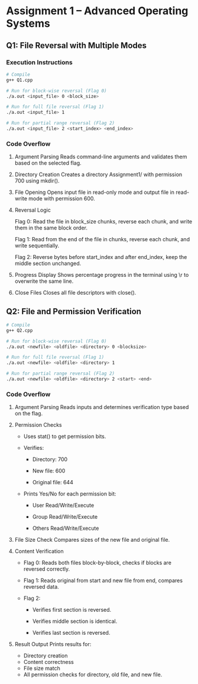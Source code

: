 # Assignment 1 – Advanced Operating Systems

## Q1: File Reversal with Multiple Modes

### Execution Instructions
``` bash 
# Compile
g++ Q1.cpp

# Run for block-wise reversal (Flag 0)
./a.out <input_file> 0 <block_size>

# Run for full file reversal (Flag 1)
./a.out <input_file> 1

# Run for partial range reversal (Flag 2)
./a.out <input_file> 2 <start_index> <end_index>
```

### Code Overflow

1.  Argument Parsing
    Reads command-line arguments and validates them based on the selected flag.

2.  Directory Creation
    Creates a directory Assignment1/ with permission 700 using mkdir().

3.  File Opening
    Opens input file in read-only mode and output file in read-write mode with permission 600.

4.  Reversal Logic

    Flag 0: Read the file in block_size chunks, reverse each chunk, and write them in the same block order.

    Flag 1: Read from the end of the file in chunks, reverse each chunk, and write sequentially.

    Flag 2: Reverse bytes before start_index and after end_index, keep the middle section unchanged.

5.  Progress Display
    Shows percentage progress in the terminal using \r to overwrite the same line.

6.  Close Files
    Closes all file descriptors with close().


## Q2: File and Permission Verification

``` bash 
# Compile
g++ Q2.cpp

# Run for block-wise reversal (Flag 0)
./a.out <newfile> <oldfile> <directory> 0 <blocksize>

# Run for full file reversal (Flag 1)
./a.out <newfile> <oldfile> <directory> 1

# Run for partial range reversal (Flag 2)
./a.out <newfile> <oldfile> <directory> 2 <start> <end>
```

### Code Overflow

1.  Argument Parsing
    Reads inputs and determines verification type based on the flag.

2.  Permission Checks

    - Uses stat() to get permission bits.

    - Verifies:

        - Directory: 700

        - New file: 600

        - Original file: 644

    - Prints Yes/No for each permission bit:

        - User Read/Write/Execute

        - Group Read/Write/Execute

        - Others Read/Write/Execute

3.  File Size Check
    Compares sizes of the new file and original file.

4.  Content Verification

    - Flag 0: Reads both files block-by-block, checks if blocks are reversed correctly.

    - Flag 1: Reads original from start and new file from end, compares reversed data.

    - Flag 2:

        - Verifies first section is reversed.

        - Verifies middle section is identical.

        - Verifies last section is reversed.

5.  Result Output
    Prints results for:
    - Directory creation
    - Content correctness
    - File size match
    - All permission checks for directory, old file, and new file.
